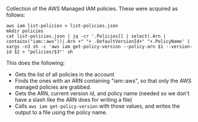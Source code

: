 Collection of the AWS Managed IAM policies.  These were acquired as follows:

```
aws iam list-policies > list-policies.json
mkdir policies
cat list-policies.json | jq -cr '.Policies[] | select(.Arn | contains("iam::aws"))|.Arn +" "+ .DefaultVersionId+" "+.PolicyName' | xargs -n3 sh -c 'aws iam get-policy-version --policy-arn $1 --version-id $2 > "policies/$3"' sh
```

This does the following:
- Gets the list of all policies in the account
- Finds the ones with an ARN containing "iam::aws", so that only the AWS managed policies are grabbed.
- Gets the ARN, current version id, and policy name (needed so we don't have a slash like the ARN does for writing a file)
- Calls `aws iam get-policy-version` with those values, and writes the output to a file using the policy name.
